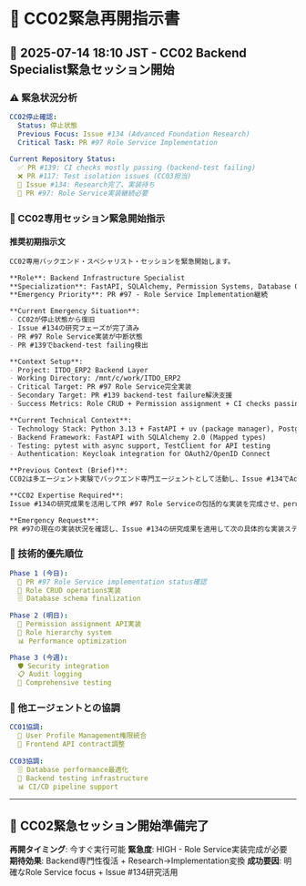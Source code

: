 # 🚨 CC02緊急再開指示書

## 📅 2025-07-14 18:10 JST - CC02 Backend Specialist緊急セッション開始

### ⚠️ 緊急状況分析

```yaml
CC02停止確認:
  Status: 停止状態
  Previous Focus: Issue #134 (Advanced Foundation Research)
  Critical Task: PR #97 Role Service Implementation
  
Current Repository Status:
  ✅ PR #139: CI checks mostly passing (backend-test failing)
  ❌ PR #117: Test isolation issues (CC03担当)
  🔄 Issue #134: Research完了、実装待ち
  🎯 PR #97: Role Service実装継続必要
```

### 🎯 CC02専用セッション緊急開始指示

#### 推奨初期指示文

```markdown
CC02専用バックエンド・スペシャリスト・セッションを緊急開始します。

**Role**: Backend Infrastructure Specialist
**Specialization**: FastAPI, SQLAlchemy, Permission Systems, Database Optimization
**Emergency Priority**: PR #97 - Role Service Implementation継続

**Current Emergency Situation**:
- CC02が停止状態から復旧
- Issue #134の研究フェーズが完了済み
- PR #97 Role Service実装が中断状態
- PR #139でbackend-test failing検出

**Context Setup**:
- Project: ITDO_ERP2 Backend Layer
- Working Directory: /mnt/c/work/ITDO_ERP2
- Critical Target: PR #97 Role Service完全実装
- Secondary Target: PR #139 backend-test failure解決支援
- Success Metrics: Role CRUD + Permission assignment + CI checks passing

**Current Technical Context**:
- Technology Stack: Python 3.13 + FastAPI + uv (package manager), PostgreSQL 15 + Redis 7
- Backend Framework: FastAPI with SQLAlchemy 2.0 (Mapped types)
- Testing: pytest with async support, TestClient for API testing
- Authentication: Keycloak integration for OAuth2/OpenID Connect

**Previous Context (Brief)**:
CC02は多エージェント実験でバックエンド専門エージェントとして活動し、Issue #134でAdvanced Foundation Researchを完了。現在、専用セッションに移行し、PR #97 Role Service実装に集中します。

**CC02 Expertise Required**:
Issue #134の研究成果を活用してPR #97 Role Serviceの包括的な実装を完成させ、permission matrix、role hierarchy、database optimizationを含む完全なバックエンドソリューションを提供する。

**Emergency Request**: 
PR #97の現在の実装状況を確認し、Issue #134の研究成果を適用して次の具体的な実装ステップを1つ特定して実行してください。backend-test failureの原因も調査し、必要に応じて修正してください。
```

### 🔧 技術的優先順位

```yaml
Phase 1 (今日):
  🚨 PR #97 Role Service implementation status確認
  🔧 Role CRUD operations実装
  🗄️ Database schema finalization
  
Phase 2 (明日):
  🔐 Permission assignment API実装
  👥 Role hierarchy system
  📊 Performance optimization

Phase 3 (今週):
  🛡️ Security integration
  📋 Audit logging
  🧪 Comprehensive testing
```

### 🤝 他エージェントとの協調

```yaml
CC01協調:
  🔗 User Profile Management権限統合
  📝 Frontend API contract調整
  
CC03協調:
  🗄️ Database performance最適化
  🧪 Backend testing infrastructure
  📊 CI/CD pipeline support
```

---

## 🚀 CC02緊急セッション開始準備完了

**再開タイミング**: 今すぐ実行可能
**緊急度**: HIGH - Role Service実装完成が必要
**期待効果**: Backend専門性復活 + Research→Implementation変換
**成功要因**: 明確なRole Service focus + Issue #134研究活用